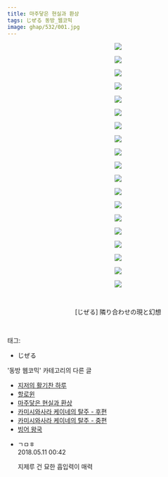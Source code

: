 ```yaml
---
title: 마주닿은 현실과 환상
tags: じぜる 동방_웹코믹
image: ghap/532/001.jpg
---
```

<div class="article">
<p style="text-align: center; clear: none; float: none;"><img src="{{ site.nasurl }}/ghap/532/001.jpg"/></p>
<p style="text-align: center; clear: none; float: none;"><img src="{{ site.nasurl }}/ghap/532/002.jpg"/></p>
<p style="text-align: center; clear: none; float: none;"><img src="{{ site.nasurl }}/ghap/532/003.jpg"/></p>
<p style="text-align: center; clear: none; float: none;"><img src="{{ site.nasurl }}/ghap/532/004.jpg"/></p>
<p style="text-align: center; clear: none; float: none;"><img src="{{ site.nasurl }}/ghap/532/005.jpg"/></p>
<p style="text-align: center; clear: none; float: none;"><img src="{{ site.nasurl }}/ghap/532/006.jpg"/></p>
<p style="text-align: center; clear: none; float: none;"><img src="{{ site.nasurl }}/ghap/532/007.jpg"/></p>
<p style="text-align: center; clear: none; float: none;"><img src="{{ site.nasurl }}/ghap/532/008.jpg"/></p>
<p style="text-align: center; clear: none; float: none;"><img src="{{ site.nasurl }}/ghap/532/009.jpg"/></p>
<p style="text-align: center; clear: none; float: none;"><img src="{{ site.nasurl }}/ghap/532/010.jpg"/></p>
<p style="text-align: center; clear: none; float: none;"><img src="{{ site.nasurl }}/ghap/532/011.jpg"/></p>
<p style="text-align: center; clear: none; float: none;"><img src="{{ site.nasurl }}/ghap/532/012.jpg"/></p>
<p style="text-align: center; clear: none; float: none;"><img src="{{ site.nasurl }}/ghap/532/013.jpg"/></p>
<p style="text-align: center; clear: none; float: none;"><img src="{{ site.nasurl }}/ghap/532/014.jpg"/></p>
<p style="text-align: center; clear: none; float: none;"><img src="{{ site.nasurl }}/ghap/532/015.jpg"/></p>
<p style="text-align: center; clear: none; float: none;"><img src="{{ site.nasurl }}/ghap/532/016.jpg"/></p>
<p style="text-align: center; clear: none; float: none;"><img src="{{ site.nasurl }}/ghap/532/017.jpg"/></p>
<p style="text-align: center; clear: none; float: none;"><img src="{{ site.nasurl }}/ghap/532/018.jpg"/></p>
<p style="text-align: center; clear: none; float: none;"><img src="{{ site.nasurl }}/ghap/532/019.jpg"/></p>
<p style="text-align: center; clear: none; float: none;"><br/></p>
<p style="text-align: center; clear: none; float: none;">[じぜる] 隣り合わせの現と幻想</p>
<p><br/></p>
</div><div class="tagTrail">
<p>태그: </p>
<ul>
<li>じぜる</li>
</ul>
</div><div class="another">
<p>'동방 웹코믹' 카테고리의 다른 글</p>
<ul>
<li><a href="/2016-06-25-ghap_551">지저의 활기찬 하루</a></li>
<li><a href="/2016-06-25-ghap_542">할로윈</a></li>
<li><a href="/2016-06-24-ghap_532">마주닿은 현실과 환상</a></li>
<li><a href="/2016-06-23-ghap_515">카미시와사라 케이네의 탈주 - 후편</a></li>
<li><a href="/2016-06-21-ghap_473">카미시와사라 케이네의 탈주 - 중편</a></li>
<li><a href="/2016-06-21-ghap_465">빙어 왕국</a></li>
</ul>
</div><div class="cb_module cb_fluid">
<div class="cb_wrt cb_profile">
<div class="comment">
<ul>
<li class="cb_thumb_off" id="comment15253844">
<div class="cb_comment_area">
<div class="cb_info_area">
<div class="cb_section">
<span class="cb_nick_name">ㄱㅁㅎ</span>
</div>
<div class="cb_section">
<span class="cb_date">2018.05.11 00:42 </span>
</div>
</div>
<div class="cb_dsc_comment">
<p class="cb_dsc">
											지제루 건 묘한 흡입력이 매력
										</p>
</div>
</div></li>
</ul>
</div>
</div><!-- commentList close -->
</div>